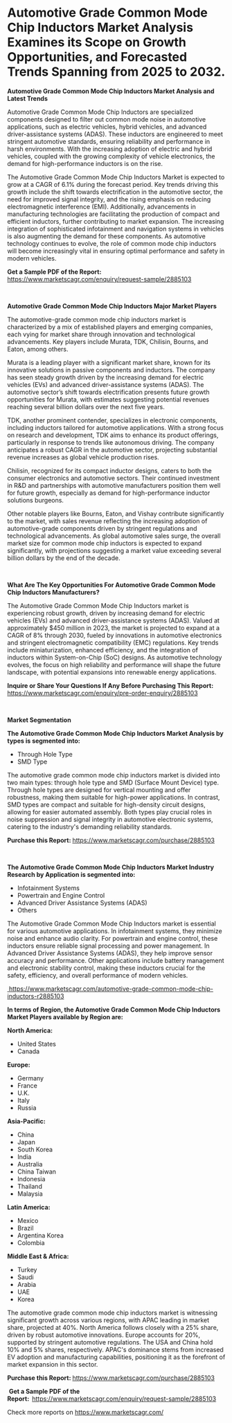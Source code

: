 <p><h1>Automotive Grade Common Mode Chip Inductors Market Analysis Examines its Scope on Growth Opportunities, and Forecasted Trends Spanning from 2025 to 2032.</h1></p><p><strong>Automotive Grade Common Mode Chip Inductors Market Analysis and Latest Trends</strong></p>
<p><p>Automotive Grade Common Mode Chip Inductors are specialized components designed to filter out common mode noise in automotive applications, such as electric vehicles, hybrid vehicles, and advanced driver-assistance systems (ADAS). These inductors are engineered to meet stringent automotive standards, ensuring reliability and performance in harsh environments. With the increasing adoption of electric and hybrid vehicles, coupled with the growing complexity of vehicle electronics, the demand for high-performance inductors is on the rise.</p><p>The Automotive Grade Common Mode Chip Inductors Market is expected to grow at a CAGR of 6.1% during the forecast period. Key trends driving this growth include the shift towards electrification in the automotive sector, the need for improved signal integrity, and the rising emphasis on reducing electromagnetic interference (EMI). Additionally, advancements in manufacturing technologies are facilitating the production of compact and efficient inductors, further contributing to market expansion. The increasing integration of sophisticated infotainment and navigation systems in vehicles is also augmenting the demand for these components. As automotive technology continues to evolve, the role of common mode chip inductors will become increasingly vital in ensuring optimal performance and safety in modern vehicles.</p></p>
<p><strong>Get a Sample PDF of the Report:&nbsp;</strong> <a href="https://www.marketscagr.com/enquiry/request-sample/2885103?utm_campaign=2471&utm_medium=2&utm_source=Github&utm_content=ia&utm_term=13032025&utm_id=automotive-grade-common-mode-chip-inductors">https://www.marketscagr.com/enquiry/request-sample/2885103</a></p>
<p>&nbsp;</p>
<p><strong>Automotive Grade Common Mode Chip Inductors Major Market Players</strong></p>
<p><p>The automotive-grade common mode chip inductors market is characterized by a mix of established players and emerging companies, each vying for market share through innovation and technological advancements. Key players include Murata, TDK, Chilisin, Bourns, and Eaton, among others. </p><p>Murata is a leading player with a significant market share, known for its innovative solutions in passive components and inductors. The company has seen steady growth driven by the increasing demand for electric vehicles (EVs) and advanced driver-assistance systems (ADAS). The automotive sector’s shift towards electrification presents future growth opportunities for Murata, with estimates suggesting potential revenues reaching several billion dollars over the next five years.</p><p>TDK, another prominent contender, specializes in electronic components, including inductors tailored for automotive applications. With a strong focus on research and development, TDK aims to enhance its product offerings, particularly in response to trends like autonomous driving. The company anticipates a robust CAGR in the automotive sector, projecting substantial revenue increases as global vehicle production rises.</p><p>Chilisin, recognized for its compact inductor designs, caters to both the consumer electronics and automotive sectors. Their continued investment in R&D and partnerships with automotive manufacturers position them well for future growth, especially as demand for high-performance inductor solutions burgeons.</p><p>Other notable players like Bourns, Eaton, and Vishay contribute significantly to the market, with sales revenue reflecting the increasing adoption of automotive-grade components driven by stringent regulations and technological advancements. As global automotive sales surge, the overall market size for common mode chip inductors is expected to expand significantly, with projections suggesting a market value exceeding several billion dollars by the end of the decade.</p></p>
<p>&nbsp;</p>
<p><strong>What Are The Key Opportunities For Automotive Grade Common Mode Chip Inductors Manufacturers?</strong></p>
<p><p>The Automotive Grade Common Mode Chip Inductors market is experiencing robust growth, driven by increasing demand for electric vehicles (EVs) and advanced driver-assistance systems (ADAS). Valued at approximately $450 million in 2023, the market is projected to expand at a CAGR of 8% through 2030, fueled by innovations in automotive electronics and stringent electromagnetic compatibility (EMC) regulations. Key trends include miniaturization, enhanced efficiency, and the integration of inductors within System-on-Chip (SoC) designs. As automotive technology evolves, the focus on high reliability and performance will shape the future landscape, with potential expansions into renewable energy applications.</p></p>
<p><strong>Inquire or Share Your Questions If Any Before Purchasing This Report:</strong> <a href="https://www.marketscagr.com/enquiry/pre-order-enquiry/2885103?utm_campaign=2471&utm_medium=2&utm_source=Github&utm_content=ia&utm_term=13032025&utm_id=automotive-grade-common-mode-chip-inductors">https://www.marketscagr.com/enquiry/pre-order-enquiry/2885103</a></p>
<p>&nbsp;</p>
<p><strong>Market Segmentation</strong></p>
<p><strong>The Automotive Grade Common Mode Chip Inductors Market Analysis by types is segmented into:</strong></p>
<p><ul><li>Through Hole Type</li><li>SMD Type</li></ul></p>
<p><p>The automotive grade common mode chip inductors market is divided into two main types: through hole type and SMD (Surface Mount Device) type. Through hole types are designed for vertical mounting and offer robustness, making them suitable for high-power applications. In contrast, SMD types are compact and suitable for high-density circuit designs, allowing for easier automated assembly. Both types play crucial roles in noise suppression and signal integrity in automotive electronic systems, catering to the industry's demanding reliability standards.</p></p>
<p><strong>Purchase this Report:&nbsp;</strong><a href="https://www.marketscagr.com/purchase/2885103?utm_campaign=2471&utm_medium=2&utm_source=Github&utm_content=ia&utm_term=13032025&utm_id=automotive-grade-common-mode-chip-inductors">https://www.marketscagr.com/purchase/2885103</a></p>
<p>&nbsp;</p>
<p><strong>The Automotive Grade Common Mode Chip Inductors Market Industry Research by Application is segmented into:</strong></p>
<p><ul><li>Infotainment Systems</li><li>Powertrain and Engine Control</li><li>Advanced Driver Assistance Systems (ADAS)</li><li>Others</li></ul></p>
<p><p>The Automotive Grade Common Mode Chip Inductors market is essential for various automotive applications. In infotainment systems, they minimize noise and enhance audio clarity. For powertrain and engine control, these inductors ensure reliable signal processing and power management. In Advanced Driver Assistance Systems (ADAS), they help improve sensor accuracy and performance. Other applications include battery management and electronic stability control, making these inductors crucial for the safety, efficiency, and overall performance of modern vehicles.</p></p>
<p><a href="https://www.marketscagr.com/automotive-grade-common-mode-chip-inductors-r2885103?utm_campaign=2471&utm_medium=2&utm_source=Github&utm_content=ia&utm_term=13032025&utm_id=automotive-grade-common-mode-chip-inductors">&nbsp;https://www.marketscagr.com/automotive-grade-common-mode-chip-inductors-r2885103</a></p>
<p><strong>In terms of Region, the Automotive Grade Common Mode Chip Inductors Market Players available by Region are:</strong></p>
<p>
    <p> <strong> North America: </strong>
        <ul>
            <li>United States</li>
            <li>Canada</li>
        </ul>
        </p> 
    <p> <strong> Europe: </strong>
        <ul>
            <li>Germany</li>
            <li>France</li>
            <li>U.K.</li>
            <li>Italy</li>
            <li>Russia</li>
        </ul>
        </p> 
    <p> <strong> Asia-Pacific: </strong>
        <ul>
            <li>China</li>
            <li>Japan</li>
            <li>South Korea</li>
            <li>India</li>
            <li>Australia</li>
            <li>China Taiwan</li>
            <li>Indonesia</li>
            <li>Thailand</li>
            <li>Malaysia</li>
        </ul>
        </p> 
    <p> <strong> Latin America: </strong>
        <ul>
            <li>Mexico</li>
            <li>Brazil</li>
            <li>Argentina Korea</li>
            <li>Colombia</li>
        </ul>
        </p> 
    <p> <strong> Middle East & Africa: </strong>
        <ul>
            <li>Turkey</li>
            <li>Saudi</li>
            <li>Arabia</li>
            <li>UAE</li>
            <li>Korea</li>
        </ul>
    </p>
    </p>
<p><p>The automotive grade common mode chip inductors market is witnessing significant growth across various regions, with APAC leading in market share, projected at 40%. North America follows closely with a 25% share, driven by robust automotive innovations. Europe accounts for 20%, supported by stringent automotive regulations. The USA and China hold 10% and 5% shares, respectively. APAC's dominance stems from increased EV adoption and manufacturing capabilities, positioning it as the forefront of market expansion in this sector.</p></p>
<p><strong>Purchase this Report: </strong><a href="https://www.marketscagr.com/purchase/2885103?utm_campaign=2471&utm_medium=2&utm_source=Github&utm_content=ia&utm_term=13032025&utm_id=automotive-grade-common-mode-chip-inductors">https://www.marketscagr.com/purchase/2885103</a></p>
<p>&nbsp;<strong>Get a Sample PDF of the Report:&nbsp;&nbsp;</strong><a href="https://www.marketscagr.com/enquiry/request-sample/2885103?utm_campaign=2471&utm_medium=2&utm_source=Github&utm_content=ia&utm_term=13032025&utm_id=automotive-grade-common-mode-chip-inductors">https://www.marketscagr.com/enquiry/request-sample/2885103</a></p>
<p><strong></strong></p>
<p>Check more reports on <a href="https://www.marketscagr.com/?utm_campaign=2471&utm_medium=2&utm_source=Github&utm_content=ia&utm_term=13032025&utm_id=automotive-grade-common-mode-chip-inductors">https://www.marketscagr.com/</a></p>